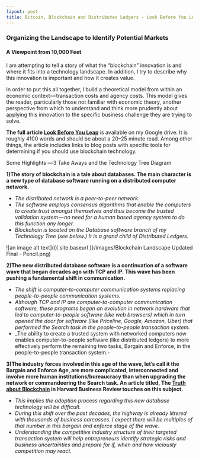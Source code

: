 ```yaml
---
layout: post
title: Bitcoin, Blockchain and Distributed Ledgers - Look Before You Leap
---
```


### Organizing the Landscape to Identify Potential Markets
#### A Viewpoint from 10,000 Feet

I am attempting to tell a story of what the “blockchain” innovation is and where it fits into a technology landscape. In addition, I try to describe why this innovation is important and how it creates value.

In order to put this all together, I build a theoretical model from within an economic context — transaction costs and agency costs. This model gives the reader, particularly those not familiar with economic theory, another perspective from which to understand and think more prudently about applying this innovation to the specific business challenge they are trying to solve.

**The full article [Look Before You Leap](https://docs.google.com/document/d/1nkK6MPQfI8Skf79BAMVctDvO8Pw2HiiFEFVPMp5aCog/edit?usp=sharing)** is available on my Google drive. It is roughly 4100 words and should be about a 20–25 minute read. Among other things, the article includes links to blog posts with specific tools for determining if you should use blockchain technology.


Some Highlights
— 3 Take Aways and the Technology Tree Diagram

**1)The story of blockchain is a tale about databases. The main character is a new type of database software running on a distributed computer network.**
  - _The distributed network is a peer-to-peer network._
  - _The software employs consensus algorithms that enable the computers to create trust amongst themselves and thus become the trusted validation system — no need for a human based agency system to do this function any longer._
  - _Blockchain is located on the Database software branch of my Technology Tree (see below.) It is a grand child of Distributed Ledgers._

![an image alt text]({{ site.baseurl }}/images/Blockchain Landscape Updated Final - Pencil.png)

**2)The new distributed database software is a continuation of a software wave that began decades ago with TCP and IP. This wave has been pushing a fundamental shift in communication.**
  - _The shift is computer-to-computer communication systems replacing people-to-people communication systems._
  - _Although TCP and IP are computer-to-computer communication software, these programs began an evolution in network hardware that led to computer-to-people software (like web browsers) which in turn opened the door for software (like Priceline, Google, Amazon, Uber) that performed the Search task in the people-to-people transaction system._
  - _The ability to create a trusted system with networked computers now enables computer-to-people software (like distributed ledgers) to more effectively perform the remaining two tasks, Bargain and Enforce, in the people-to-people transaction system.-
  
**3)The industry forces involved in this age of the wave, let’s call it the Bargain and Enforce Age, are more complicated, interconnected and involve more human institutions/bureaucracy than when upgrading the network or commandeering the Search task. An article titled, The [Truth about Blockchain](https://hbr.org/2017/01/the-truth-about-blockchain) in Harvard Business Review touches on this subject.**
  - _This implies the adoption process regarding this new database technology will be difficult._
  - _During this shift over the past decades, the highway is already littered with thousands of business carcasses. I expect there will be multiples of that number in this bargain and enforce stage of the wave._
  - _Understanding the competitive industry structure of their targeted transaction system will help entrepreneurs identify strategic risks and business uncertainties and prepare for if, when and how viciously competition may react._
